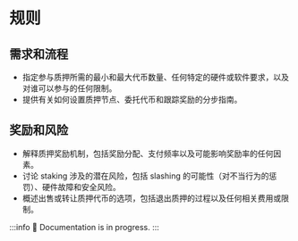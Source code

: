 # 规则

## 需求和流程

- 指定参与质押所需的最小和最大代币数量、任何特定的硬件或软件要求，以及对谁可以参与的任何限制。
- 提供有关如何设置质押节点、委托代币和跟踪奖励的分步指南。

## 奖励和风险

- 解释质押奖励机制，包括奖励分配、支付频率以及可能影响奖励率的任何因素。
- 讨论 staking 涉及的潜在风险，包括 slashing 的可能性（对不当行为的惩罚）、硬件故障和安全风险。
- 概述出售或转让质押代币的选项，包括退出质押的过程以及任何相关费用或限制。

:::info
🚧 Documentation is in progress.
:::

